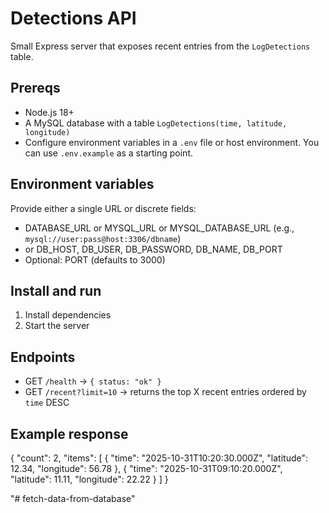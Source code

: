Detections API
===============

Small Express server that exposes recent entries from the `LogDetections` table.

Prereqs
-------
- Node.js 18+
- A MySQL database with a table `LogDetections(time, latitude, longitude)`
- Configure environment variables in a `.env` file or host environment. You can use `.env.example` as a starting point.

Environment variables
---------------------
Provide either a single URL or discrete fields:

- DATABASE_URL or MYSQL_URL or MYSQL_DATABASE_URL (e.g., `mysql://user:pass@host:3306/dbname`)
- or DB_HOST, DB_USER, DB_PASSWORD, DB_NAME, DB_PORT
- Optional: PORT (defaults to 3000)

Install and run
---------------
1. Install dependencies
2. Start the server

Endpoints
---------
- GET `/health` -> `{ status: "ok" }`
- GET `/recent?limit=10` -> returns the top X recent entries ordered by `time` DESC

Example response
----------------
{
	"count": 2,
	"items": [
		{ "time": "2025-10-31T10:20:30.000Z", "latitude": 12.34, "longitude": 56.78 },
		{ "time": "2025-10-31T09:10:20.000Z", "latitude": 11.11, "longitude": 22.22 }
	]
}

"# fetch-data-from-database" 
